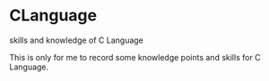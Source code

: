 # CLanguage
 skills and knowledge of C Language
 
This is only for me to record some knowledge points and skills for C Language.
